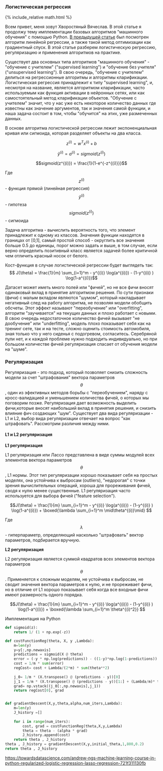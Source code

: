 ### Логистическая регрессия
{% include_relative math.html %}

Всем привет, меня зовут Хворостяный Вячеслав. В этой статье я продолжу тему имплементации базовых алгоритмов "машинного обучения" с помощью Python. [В предыдущей статье](https://vkhvorostianyi.github.io/2019/04/01/Basic-machine-learning-algos-with-Python-implementation.html) был посмотрен алгоритм линейной регрессии, а также такой метод оптимизации как градиентный спуск. В этой статье разберем логистическую регрессию, регуляризацию и применения алгоритмов на практике.

Существует два основных типа алгоритмов "машинного обучения" - "обучение с учителем" ("supervised learning") и "обучение без учителя" ("unsupervised learning"). В свою очередь, "обучение с учителем" делиться на регрессионные алгоритмы и алгоритмы кларификации. Логистическая регрессия принадлежит к типу "supervised learning", и, несмотря на название, является алгоритмом кларификации, часто используемым как функция активации в нейронных сетях, или как самостоятельный метод кларификации объектов. "Обучение с учителем" значит, что у нас уже есть некоторое количество данных где известны как значение аргументов, так и значения самой функции, и наша задача состоит в том, чтобы "обучится" на этих, уже размеченных данных.

В основе алгоритма логистической регрессии лежит экспоненциальная кривая или сигмоида, которая разделяет объекты на два класса.

$$z^{(i)} = w^T x^{(i)} + b $$
 
$$\hat{y}^{(i)} = a^{(i)} = sigmoid(z^{(i)})$$

$$sigmoid(z^{(i)}) = \frac{1}{1-e^{-z^{(i)}}}$$



Где   
$$z^{(i)}$$ - функция прямой (линейная регрессия)  
$$\hat{y}^{(i)}$$ - гипотеза   
$$sigmoid(z^{(i)})$$ - сигмоида 

Задача алгоритма - вычислить вероятность того, что элемент принадлежит к одному из классов. Значения функции находятся в границах от [0,1], самый простой способ - округлить все значения больше 0.5 до единицы, порог можно задать и выше, в том случае, если верно определить позитивный класс является задачей более критичной чем отличить красный носок от белого.

Кост-функция в случае логистической регрессии будет выглядеть так:
$$ J(\theta) = \frac{1}{m} \sum_{i=1}^m - y^{(i)} \log(a^{(i)}) -  (1-y^{(i)} ) \log(1-a^{(i)})$$

Датасет может иметь много полей или "фичей", но не все фичи вносят одинаковый вклад в принятие алгоритмом решения. По сути признаки (фичи) с малым вкладом являются "шумом", который накладывает негативный след на работу алгоритма, не позволяя модели обобщить обсчеты. Этот эффект называют "переобучение" или "overfitting", алгоритм "заучивается" на текущих данных и плохо работает с новыми. В свою очередь недостаточное количество фичей вызывает "не дообучение" или "underfitting", модель плохо показывает себя как на тренинг сете, так и на тесте, сложно оценить стоимость автомобиля, зная только что у него сиденья с подогревом, согласитесь. Серебряной пули нет, и к каждой проблеме нужно подходить индивидуально, но при большом количестве фичей регуляризация спасает от обучения модели на "шуме".


### Регуляризация
Регуляризация - это подход, который позволяет снизить сложность модели за счет "штрафования" вектора параметров $$\theta$$, один из эфективных методов борьбы с "переобучением", наряду с кросс-валидацией и уменьшением количества фичей, о которых мы поговорим позже. Регуляризация дает возможность выделить фичи,которые вносят наибольший вклад в принятия решения, и снизить влияние фич создающих "шум". Существует два вида регуляризации - L1 и L2, выбор вида регуляризации отвечает на вопрос "как штрафовать". Рассмотрим различия между ними.


#### L1 и L2 регуляризация

**L1 регуляризация**

L1 регуляризация или Лассо представлена в виде суммы модулей всех элементов вектора параметров $$\theta$$, L1 нормы. Этот тип регуляризации хорошо показывает себя на простых моделях, она устойчива к выбросам (outliers), "недорогая" с точки зрения вычислительных операций, хороша для прореживания фичей, сводя к нулю менее существенные. L1 регуляризация часто используется для выбора фичей ("feature selection").

$$J(\theta) = \frac{1}{m} \sum_{i=1}^m - y^{(i)} \log(a^{(i)}) - (1-y^{(i)} ) \log(1-a^{(i)}) + \boxed{\lambda \sum_{i=1}^m \mid\theta^{(i)}\mid} $$  

Где $$\lambda$$ - гиперпараметр, определяющий насколько "штрафовать" вектор параметров, подбирается вручную.

**L2 регуляризация**  

L2 регуляризация является суммой квадратов всех элементов вектора параметров $$\theta$$.
Применяется к сложным моделям, не устойчива к выбросам, не сводит значения вектора параметров к нулю, и не прореживает фичи, но в отличие от L1 хорошо показывает себя когда все входные фичи имеют размерность одного порядка.

$$J(\theta) = \frac{1}{m} \sum_{i=1}^m - y^{(i)} \log(a^{(i)}) - (1-y^{(i)} ) \log(1-a^{(i)}) + \boxed{\lambda \sum_{i=1}^m \theta^{(i)^2}} $$

Имплементация на Python

```python
def sigmoid(z):
    return 1/ (1 + np.exp(-z))

def costFunctionReg(theta, X, y ,Lambda):
    m=len(y)
    y=y[:,np.newaxis]
    predictions = sigmoid(X @ theta)
    error = (-y * np.log(predictions)) - ((1-y)*np.log(1-predictions))
    cost = 1/m * sum(error)
    regCost= cost + Lambda/(2*m) * sum(theta**2)
    
    j_0= 1/m * (X.transpose() @ (predictions - y))[0]
    j_1 = 1/m * (X.transpose() @ (predictions - y))[1:] + (Lambda/m)* theta[1:]
    grad= np.vstack((j_0[:,np.newaxis],j_1))
    return regCost[0], grad


def gradientDescent(X,y,theta,alpha,num_iters,Lambda):
    m=len(y)
    J_history =[]
    
    for i in range(num_iters):
        cost, grad = costFunctionReg(theta,X,y,Lambda)
        theta = theta - (alpha * grad)
        J_history.append(cost)    
    return theta , J_history
theta , J_history = gradientDescent(X,y,initial_theta,1,800,0.2)
return theta , J_history
```

<https://towardsdatascience.com/andrew-ngs-machine-learning-course-in-python-regularized-logistic-regression-lasso-regression-721f311130fb>
